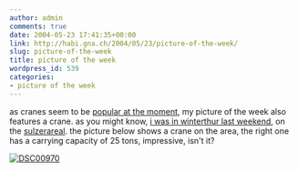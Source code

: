 ```yaml
---
author: admin
comments: true
date: 2004-05-23 17:41:35+00:00
link: http://habi.gna.ch/2004/05/23/picture-of-the-week/
slug: picture-of-the-week
title: picture of the week
wordpress_id: 539
categories:
- picture of the week
---
```


as cranes seem to be [popular at the moment](http://www.antipixel.com/blog/archives/2004/05/22/cranes_from_the_maru_bldg.html), my picture of the week also features a crane. as you might know, [i was in winterthur last weekend](http://habi.gna.ch/blog/archives/000326.html), on the [sulzerareal](http://www.sulzerareal.com/).
the picture below shows a crane on the area, the right one has a carrying capacity of 25 tons, impressive, isn't it?

[![DSC00970](http://habi.gna.ch/blog/images/DSC00970-tm.jpg)](http://habi.gna.ch/blog/images/DSC00970.jpg)
